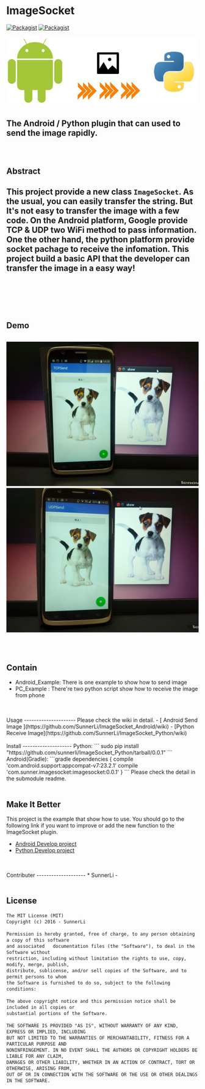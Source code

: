 # ImageSocket
[![Packagist](https://img.shields.io/packagist/l/doctrine/orm.svg?maxAge=2592000)]()
[![Packagist](https://img.shields.io/badge/Develope-0.0.1-brightgreen.svg)]()</br>   
![Packagist](https://github.com/SunnerLi/ImageSocket/blob/master/Image/logo.jpeg)</br>   

The Android / Python plugin that can used to send the image rapidly.
</br>   
</br>    
Abstract
---------------------
This project provide a new class `ImageSocket`. As the usual, you can easily transfer the string.
But It's not easy to transfer the image with a few code. On the Android platform, Google provide 
TCP & UDP two WiFi method to pass information. One the other hand, the python platform provide 
socket pachage to receive the infomation. This project build a basic API that the developer can 
transfer the image in a easy way!</br>   
</br>   
</br>    
Demo
---------------------
[![Packagist](https://github.com/SunnerLi/ImageSocket/blob/master/Image/TCP.jpg)]()
[![Packagist](https://github.com/SunnerLi/ImageSocket/blob/master/Image/UDP.jpg)]()
</br>   
</br>    
Contain
---------------------
* Android_Example: There is one example to show how to send image
* PC_Example     : There're two python script show how to receive the image from phone    

</br>   
</br>
Usage
---------------------  
Please check the wiki in detail.
- [ Android Send Image ](https://github.com/SunnerLi/ImageSocket_Android/wiki)
- [Python Receive Image](https://github.com/SunnerLi/ImageSocket_Python/wiki)    

</br>   
</br>    
Install 
--------------------    
Python:
```
sudo pip install "https://github.com/sunnerli/ImageSocket_Python/tarball/0.0.1"
```   
Android(Gradle):
```gradle
dependencies {
    compile 'com.android.support:appcompat-v7:23.2.1'
    compile 'com.sunner.imagesocket:imagesocket:0.0.1'
}
```
Please check the detail in the submodule readme.    
</br>   
</br>    
  
Make It Better 
--------------------
This project is the example that show how to use. You should go to the following link if you want to improve or add the new function to the ImageSocket plugin.
- [ Android Develop project ](https://github.com/SunnerLi/ImageSocket_Android)
- [ Python Develop project  ](https://github.com/SunnerLi/ImageSocket_Python)    

</br>   
</br>    
Contributer 
--------------------
* SunnerLi - <a6214123@gmail.com>
</br>    
</br>    

License
---------------------
    The MIT License (MIT)
    Copyright (c) 2016 - SunnerLi

    Permission is hereby granted, free of charge, to any person obtaining a copy of this software 
    and associated   documentation files (the "Software"), to deal in the Software without 
    restriction, including without limitation the rights to use, copy, modify, merge, publish, 
    distribute, sublicense, and/or sell copies of the Software, and to permit persons to whom 
    the Software is furnished to do so, subject to the following conditions:

    The above copyright notice and this permission notice shall be included in all copies or 
    substantial portions of the Software.

    THE SOFTWARE IS PROVIDED "AS IS", WITHOUT WARRANTY OF ANY KIND, EXPRESS OR IMPLIED, INCLUDING 
    BUT NOT LIMITED TO THE WARRANTIES OF MERCHANTABILITY, FITNESS FOR A PARTICULAR PURPOSE AND 
    NONINFRINGEMENT. IN NO EVENT SHALL THE AUTHORS OR COPYRIGHT HOLDERS BE LIABLE FOR ANY CLAIM, 
    DAMAGES OR OTHER LIABILITY, WHETHER IN AN ACTION OF CONTRACT, TORT OR OTHERWISE, ARISING FROM, 
    OUT OF OR IN CONNECTION WITH THE SOFTWARE OR THE USE OR OTHER DEALINGS IN THE SOFTWARE.
